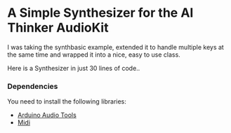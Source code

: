 # A Simple Synthesizer for the AI Thinker AudioKit

I was taking the synthbasic example, extended it to handle multiple keys at the same time and wrapped it into a nice, easy to use class.

Here is a Synthesizer in just 30 lines of code..

### Dependencies

You need to install the following libraries:

- [Arduino Audio Tools](https://github.com/pschatzmann/arduino-audio-tools)
- [Midi](https://github.com/pschatzmann/arduino-midi)

